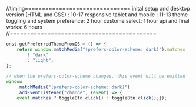 //timing===============================
inital setup and desktop version (HTML and CSS) : 10-17
responsive tablet and mobile : 11-13
theme toggling and system preference: 2 hour
custome select: 1 hour
api and final works: 6 hours
//===========================================

```javascript
onst getPreferredThemeFromOS = () => {
    return window.matchMedia("(prefers-color-scheme: dark)").matches
        ? "dark"
        : "light";
};

// when the prefers-color-scheme changes, this event will be emitted
window
    .matchMedia("(prefers-color-scheme: dark)")
    .addEventListener("change", (event) => {
    event.matches ? toggleBtn.click() : toggleBtn.click();});
```

